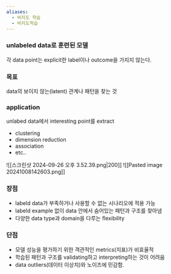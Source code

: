 ```yaml
---
aliases:
  - 비지도 학습
  - 비지도학습
---
```

### unlabeled data로 훈련된 모델
각 data point는 explicit한 label이나 outcome을 가지지 않는다. 

### 목표
data의 보이지 않는(latent) 관계나 패턴을 찾는 것

### application
unlabed data에서 interesting point를 extract
- clustering
- dimension reduction
- association
- etc..

![[스크린샷 2024-09-26 오후 3.52.39.png|200]]
![[Pasted image 20241008142603.png]]

### 장점
- labeld data가 부족하거나 사용할 수 없는 시나리오에 적용 가능
- labeld example 없이 data 안에서 숨어있는 패턴과 구조를 찾아냄
- 다양한 data type과 domain을 다루는 flexibility

### 단점
- 모델 성능을 평가하기 위한 객관적인 metrics(지표)가 비효율적
- 학습된 패턴과 구조를 validating하고 interpreting하는 것이 어려움
- data outliers(데이터 이상치)와 노이즈에 민감함.